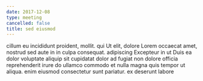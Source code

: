 ```yaml
---
date: 2017-12-08
type: meeting
cancelled: false
title: sed eiusmod
---
```

cillum eu incididunt proident, mollit. qui Ut elit, dolore Lorem occaecat amet, nostrud sed aute in in culpa consequat. adipiscing Excepteur in ut Duis ea dolor voluptate aliquip sit cupidatat dolor ad fugiat non dolore officia reprehenderit irure do ullamco commodo et nulla magna quis tempor ut aliqua. enim eiusmod consectetur sunt pariatur. ex deserunt labore